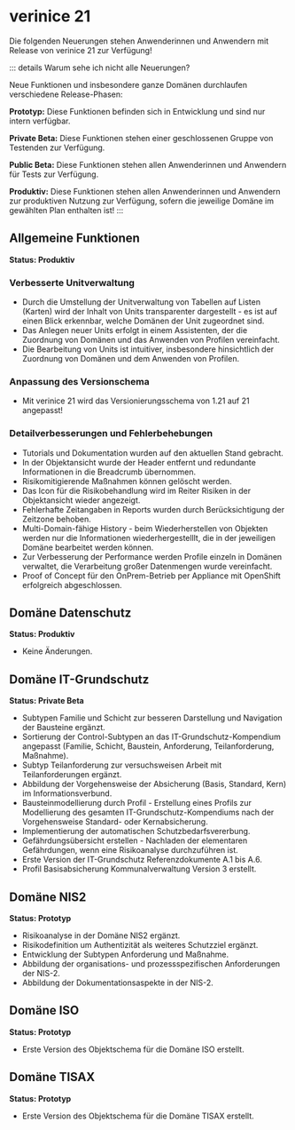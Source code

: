 # verinice 21

Die folgenden Neuerungen stehen Anwenderinnen und Anwendern mit Release von verinice 21 zur Verfügung!

::: details Warum sehe ich nicht alle Neuerungen?

Neue Funktionen und insbesondere ganze Domänen durchlaufen verschiedene Release-Phasen:

**Prototyp:** Diese Funktionen befinden sich in Entwicklung und sind nur intern verfügbar.

**Private Beta:** Diese Funktionen stehen einer geschlossenen Gruppe von Testenden zur Verfügung.

**Public Beta:** Diese Funktionen stehen allen Anwenderinnen und Anwendern für Tests zur Verfügung.

**Produktiv:** Diese Funktionen stehen allen Anwenderinnen und Anwendern zur produktiven Nutzung zur Verfügung, sofern die jeweilige Domäne im gewählten Plan enthalten ist!
:::

## Allgemeine Funktionen
**Status: Produktiv**

### Verbesserte Unitverwaltung

- Durch die Umstellung der Unitverwaltung von Tabellen auf Listen (Karten) wird der Inhalt von Units transparenter dargestellt - es ist auf einen Blick erkennbar, welche Domänen der Unit zugeordnet sind.
- Das Anlegen neuer Units erfolgt in einem Assistenten, der die Zuordnung von Domänen und das Anwenden von Profilen vereinfacht.
- Die Bearbeitung von Units ist intuitiver, insbesondere hinsichtlich der Zuordnung von Domänen und dem Anwenden von Profilen.

### Anpassung des Versionschema

- Mit verinice 21 wird das Versionierungsschema von 1.21 auf 21 angepasst! 

### Detailverbesserungen und Fehlerbehebungen

- Tutorials und Dokumentation wurden auf den aktuellen Stand gebracht.
- In der Objektansicht wurde der Header entfernt und redundante Informationen in die Breadcrumb übernommen.
- Risikomitigierende Maßnahmen können gelöscht werden.
- Das Icon für die Risikobehandlung wird im Reiter Risiken in der Objektansicht wieder angezeigt.
- Fehlerhafte Zeitangaben in Reports wurden durch Berücksichtigung der Zeitzone behoben.
- Multi-Domain-fähige History - beim Wiederherstellen von Objekten werden nur die Informationen wiederhergestelllt, die in der jeweiligen Domäne bearbeitet werden können.
- Zur Verbesserung der Performance werden Profile einzeln in Domänen verwaltet, die Verarbeitung großer Datenmengen wurde vereinfacht.
- Proof of Concept für den OnPrem-Betrieb per Appliance mit OpenShift erfolgreich abgeschlossen.

## Domäne Datenschutz
**Status: Produktiv**

- Keine Änderungen.

## Domäne IT-Grundschutz
**Status: Private Beta**

- Subtypen Familie und Schicht zur besseren Darstellung und Navigation der Bausteine ergänzt.
- Sortierung der Control-Subtypen an das IT-Grundschutz-Kompendium angepasst (Familie, Schicht, Baustein, Anforderung, Teilanforderung, Maßnahme).
- Subtyp Teilanforderung zur versuchsweisen Arbeit mit Teilanforderungen ergänzt.
- Abbildung der Vorgehensweise der Absicherung (Basis, Standard, Kern) im Informationsverbund.
- Bausteinmodellierung durch Profil - Erstellung eines Profils zur Modellierung des gesamten IT-Grundschutz-Kompendiums nach der Vorgehensweise Standard- oder Kernabsicherung.
- Implementierung der automatischen Schutzbedarfsvererbung.
- Gefährdungsübersicht erstellen - Nachladen der elementaren Gefährdungen, wenn eine Risikoanalyse durchzuführen ist.
- Erste Version der IT-Grundschutz Referenzdokumente A.1 bis A.6.
- Profil Basisabsicherung Kommunalverwaltung Version 3 erstellt.

## Domäne NIS2
**Status: Prototyp**

- Risikoanalyse in der Domäne NIS2 ergänzt.
- Risikodefinition um Authentizität als weiteres Schutzziel ergänzt.
- Entwicklung der Subtypen Anforderung und Maßnahme.
- Abbildung der organisations- und prozessspezifischen Anforderungen der NIS-2.
- Abbildung der Dokumentationsaspekte in der NIS-2.

## Domäne ISO
**Status: Prototyp**

- Erste Version des Objektschema für die Domäne ISO erstellt.

## Domäne TISAX
**Status: Prototyp**

- Erste Version des Objektschema für die Domäne TISAX erstellt.
